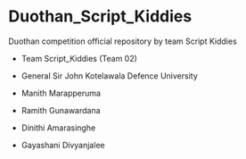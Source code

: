 # Duothan_Script_Kiddies
Duothan competition official repository by team Script Kiddies


- Team Script_Kiddies (Team 02)
- General Sir John Kotelawala Defence University

- Manith Marapperuma 
- Ramith Gunawardana
- Dinithi Amarasinghe
- Gayashani Divyanjalee
